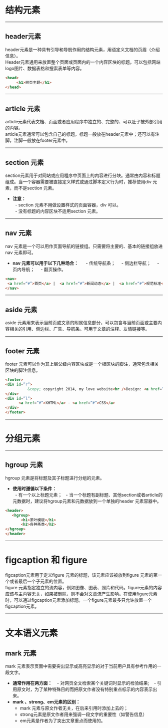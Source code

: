 # 结构元素
***
## header元素 #
header元素是一种具有引导和导航作用的结构元素，用语定义文档的页眉（介绍信息）。<br/>
Header元素通用来放置整个页面或页面内的一个内容区块的标题，可以包括网站logo图片、数据表格和搜索表单等内容。
``` html
<head>
     <h1>网页主题</h1>
</head>
```
***
## article 元素
article元素代表文档、页面或者应用程序中独立的、完整的、可以肚子被外部引用的内容。<br/>
article元素通常可以包含自己的标题，标题一般放在header元素中；还可以有注脚，注脚一般放在footer元素中。
***
## section 元素
section元素用于对网站或应用程序中页面上的内容进行分块。通常由内容和标题组成。当一个容器需要被直接定义样式或通过脚本定义行为时，推荐使用div 元素，而不是section 元素。<br/>
- **注意：<br/>**
    - section 元素不用做设置样式的页面容器，div 可以。<br/>
    - 没有标题的内容区块不适用section 元素。
***
## nav 元素
nav 元素是一个可以用作页面导航的链接组。只需要将主要的、基本的链接组放进nav 元素即可。<br/>
- **nav 元素可以用于以下几种场合：**
      - 传统导航条；
      - 侧边栏导航；
      - 页内导航；
      - 翻页操作。
```html
<nav>
 <a href=“#”>首页</a> |  <a href=“#”>新闻动态</a> |  <a href=“#”>规范标准</a> |  <a href=“#”>文章教程</a> | <a href=“#”>资源链接</a> |  <a href=“#”>常见问题</a> |  <a href=“#”>论坛交流</a> | 
</nav>
```
***
## aside 元素
aside 元素用来表示当前页或文章的附属信息部分，可以包含与当前页面或主要内容相关的引用、侧边栏、广告、导航条。可用于文章的注释、友情链接等。
***
## footer 元素
footer 元素可以作为其上层父级内容区块或是一个根区块的脚注，通常包含相关区块的脚注信息。
```html
<footer>
<div id=”r”>
          &copy; copyright 2014, my love website<br />Design: <a href=”#”>Lucy</a>
</div>
<div id=”l”>
      <a href=”#”>XHTML</a> - <a href=”#”>CSS</a>
</div>
</footer>
```
***
# 分组元素
***
## hgroup 元素
hgroup 元素是将标题及其子标题进行分组的元素。<br/>
- **使用时遵循以下条件：<br/>**
     - 有一个以上标题元素；
     - 当一个标题有副标题、其他section或者article的元数据时，建议将hgroup元素和元数据放到一个单独的header 元素容器中。

```html
<header>
   <hgroup>
       <h1>茶叶模板</h1>
       <h2>各种茶类</h2>
</hgroup>
</header>
```
***
# figcaption 和 figure
figcaption元素用于定义figure 元素的标题，该元素应该被放到figure 元素的第一个或者最后一个子元素的位置。<br/>
figure 元素指定独立的流内容，例如图像、图表、照片和代码。figure元素的内容应该与主内容无关，如果被删除，则不会对文章流产生影响。在使用figure元素时，可以通过figcaption元素添加标题。一个figure元素最多只允许放置一个figcaption元素。
***
# 文本语义元素
## mark 元素
mark 元素表示页面中需要突出显示或高亮显示的对于当前用户具有参考作用的一段文字。
- **通常作用在两方面：**
    - 对网页全文检索某个关键词时显示的检验结果;
    - 引用原文时，为了某种特殊目的而把原文作者没有特别重点标示的内容表示出来。
- **mark 、strong、em元素的区别：**
    - mark 元素与原文作者无关，在后来引用时添加上去的；
    - strong元素是原文作者用来强调一段文字的重要性（如警告信息）
    - em元素是作者为了突出文章重点而使用的。























